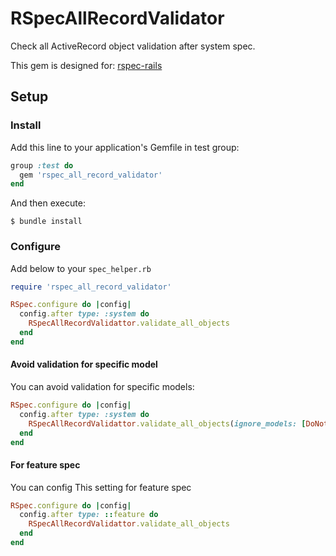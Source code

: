 # RSpecAllRecordValidator

Check all ActiveRecord object validation after system spec.

This gem is designed for: [rspec-rails](https://github.com/rspec/rspec-rails)

## Setup

### Install 

Add this line to your application's Gemfile in test group:

```ruby
group :test do
  gem 'rspec_all_record_validator'
end
```

And then execute:

    $ bundle install

### Configure

Add below to your `spec_helper.rb`

```ruby
require 'rspec_all_record_validator'

RSpec.configure do |config|
  config.after type: :system do
    RSpecAllRecordValidattor.validate_all_objects
  end
end
```

#### Avoid validation for specific model 

You can avoid validation for specific models:

```ruby
RSpec.configure do |config|
  config.after type: :system do
    RSpecAllRecordValidattor.validate_all_objects(ignore_models: [DoNotValidatrThisModel])
  end
end
```

#### For feature spec

You can config This setting for feature spec

```ruby
RSpec.configure do |config|
  config.after type: ::feature do
    RSpecAllRecordValidattor.validate_all_objects
  end
end
```
